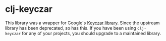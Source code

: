 # clj-keyczar 

This library was a wrapper for Google's [Keyczar library](https://github.com/google/keyczar).
Since the upstream library has been deprecated, so has this.
If you have been using `clj-keyczar` for any of your projects, you should upgrade to a maintained library.
